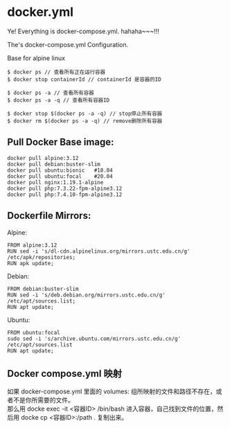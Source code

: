 # docker.yml

Ye! Everything is docker-compose.yml. hahaha~~~!!!

The's docker-compose.yml Configuration.

Base for alpine linux

```
$ docker ps // 查看所有正在运行容器
$ docker stop containerId // containerId 是容器的ID

$ docker ps -a // 查看所有容器
$ docker ps -a -q // 查看所有容器ID

$ docker stop $(docker ps -a -q) // stop停止所有容器
$ docker rm $(docker ps -a -q) // remove删除所有容器
```

## Pull Docker Base image:
```
docker pull alpine:3.12
docker pull debian:buster-slim
docker pull ubuntu:bionic   #18.04
docker pull ubuntu:focal    #20.04
docker pull nginx:1.19.1-alpine
docker pull php:7.3.22-fpm-alpine3.12
docker pull php:7.4.10-fpm-alpine3.12

```

## Dockerfile Mirrors:
Alpine:
```
FROM alpine:3.12
RUN sed -i 's/dl-cdn.alpinelinux.org/mirrors.ustc.edu.cn/g' /etc/apk/repositories;
RUN apk update;
```
Debian:
```
FROM debian:buster-slim
RUN sed -i 's/deb.debian.org/mirrors.ustc.edu.cn/g' /etc/apt/sources.list;
RUN apt update;
```
Ubuntu:
```
FROM ubuntu:focal
sudo sed -i 's/archive.ubuntu.com/mirrors.ustc.edu.cn/g' /etc/apt/sources.list
RUN apt update;
```

## Docker compose.yml 映射
如果 docker-compose.yml 里面的 volumes: 组所映射的文件和路径不存在，或者不是你所需要的文件。   
那么用 docke exec -it <容器ID> /bin/bash 进入容器，自己找到文件的位置，然后用 docke cp <容器ID>:/path . 复制出来。
